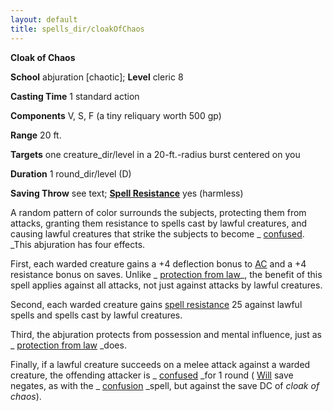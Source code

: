 ```yaml
---
layout: default
title: spells_dir/cloakOfChaos
---
```

 **Cloak of Chaos**

**School** abjuration [chaotic]; **Level** cleric 8

**Casting Time** 1 standard action

**Components** V, S, F (a tiny reliquary worth 500 gp)

**Range** 20 ft.

**Targets** one creature_dir/level in a 20-ft.-radius burst centered on you

**Duration** 1 round_dir/level (D)

**Saving Throw** see text; **[Spell Resistance](../glossary#_spell-resistance)** yes (harmless)

A random pattern of color surrounds the subjects, protecting them from attacks, granting them resistance to spells cast by lawful creatures, and causing lawful creatures that strike the subjects to become _ [confused](../glossary#_confused). _This abjuration has four effects.

First, each warded creature gains a +4 deflection bonus to [AC](../combat#_armor-class) and a +4 resistance bonus on saves. Unlike _ [protection from law](protectionFromLaw#_protection-from-law)_, the benefit of this spell applies against all attacks, not just against attacks by lawful creatures.

Second, each warded creature gains [spell resistance](../glossary#_spell-resistance) 25 against lawful spells and spells cast by lawful creatures.

Third, the abjuration protects from possession and mental influence, just as _ [protection from law](protectionFromLaw#_protection-from-law) _does.

Finally, if a lawful creature succeeds on a melee attack against a warded creature, the offending attacker is _ [confused](../glossary#_confused) _for 1 round ( [Will](../combat#_will) save negates, as with the _ [confusion](confusion#_confusion) _spell, but against the save DC of _cloak of chaos_).

